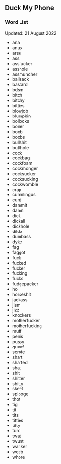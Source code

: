 ## Duck My Phone

### Word List
Updated: 21 August 2022

* anal
* anus
* arse
* ass
* assfucker
* asshole
* assmuncher
* ballsack
* bastard
* bdsm
* bitch
* bitchy
* bitties
* blowjob
* blumpkin
* bollocks
* boner
* boob
* boobs
* bullshit
* butthole
* cock
* cockbag
* cockfoam
* cockmonger
* cocksucker
* cocksucking
* cockwomble
* crap
* cunnilingus
* cunt
* dammit
* damn
* dick
* dickall
* dickhole
* dildo
* dumbass
* dyke
* fag
* faggot
* fuck
* fucked
* fucker
* fucking
* fucks
* fudgepacker
* ho
* horseshit
* jackass
* jism
* jizz
* knockers
* motherfucker
* motherfucking
* muff
* penis
* pussy
* queef
* scrote
* shart
* sharted
* shat
* shit
* shitter
* shitty
* skeet
* splooge
* thot
* tig
* tit
* tits
* titties
* titty
* turd
* twat
* twunt
* wanker
* weeb
* whore
